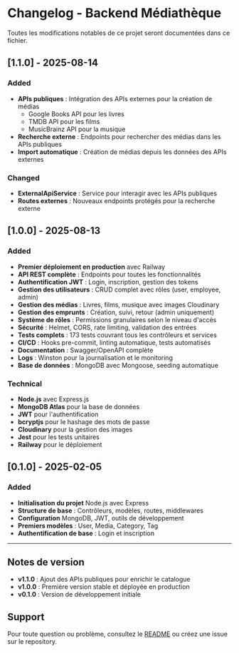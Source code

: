 # Changelog - Backend Médiathèque

Toutes les modifications notables de ce projet seront documentées dans ce fichier.

## [1.1.0] - 2025-08-14

### Added

- **APIs publiques** : Intégration des APIs externes pour la création de médias
  - Google Books API pour les livres
  - TMDB API pour les films
  - MusicBrainz API pour la musique
- **Recherche externe** : Endpoints pour rechercher des médias dans les APIs publiques
- **Import automatique** : Création de médias depuis les données des APIs externes

### Changed

- **ExternalApiService** : Service pour interagir avec les APIs publiques
- **Routes externes** : Nouveaux endpoints protégés pour la recherche externe

## [1.0.0] - 2025-08-13

### Added

- **Premier déploiement en production** avec Railway
- **API REST complète** : Endpoints pour toutes les fonctionnalités
- **Authentification JWT** : Login, inscription, gestion des tokens
- **Gestion des utilisateurs** : CRUD complet avec rôles (user, employee, admin)
- **Gestion des médias** : Livres, films, musique avec images Cloudinary
- **Gestion des emprunts** : Création, suivi, retour (admin uniquement)
- **Système de rôles** : Permissions granulaires selon le niveau d'accès
- **Sécurité** : Helmet, CORS, rate limiting, validation des entrées
- **Tests complets** : 173 tests couvrant tous les contrôleurs et services
- **CI/CD** : Hooks pre-commit, linting automatique, tests automatisés
- **Documentation** : Swagger/OpenAPI complète
- **Logs** : Winston pour la journalisation et le monitoring
- **Base de données** : MongoDB avec Mongoose, seeding automatique

### Technical

- **Node.js** avec Express.js
- **MongoDB Atlas** pour la base de données
- **JWT** pour l'authentification
- **bcryptjs** pour le hashage des mots de passe
- **Cloudinary** pour la gestion des images
- **Jest** pour les tests unitaires
- **Railway** pour le déploiement

## [0.1.0] - 2025-02-05

### Added

- **Initialisation du projet** Node.js avec Express
- **Structure de base** : Contrôleurs, modèles, routes, middlewares
- **Configuration** MongoDB, JWT, outils de développement
- **Premiers modèles** : User, Media, Category, Tag
- **Authentification de base** : Login et inscription

---

## Notes de version

- **v1.1.0** : Ajout des APIs publiques pour enrichir le catalogue
- **v1.0.0** : Première version stable et déployée en production
- **v0.1.0** : Version de développement initiale

## Support

Pour toute question ou problème, consultez le [README](./README.md) ou créez une issue sur le repository.
